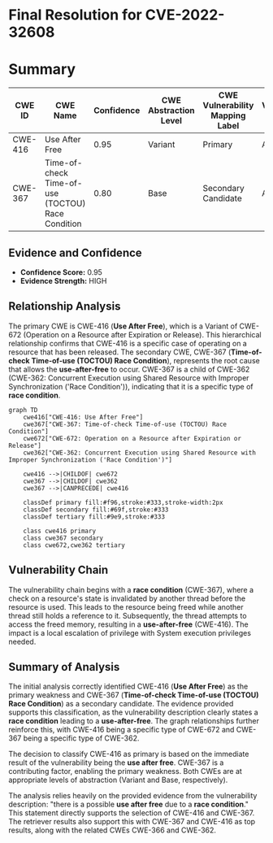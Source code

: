 # Final Resolution for CVE-2022-32608

# Summary
| CWE ID | CWE Name | Confidence | CWE Abstraction Level | CWE Vulnerability Mapping Label | CWE-Vulnerability Mapping Notes |
|---|---|---|---|---|---|
| CWE-416 | Use After Free | 0.95 | Variant | Primary | Allowed | Caused by accessing memory after it has been freed. The most effective mitigation is using languages with automatic memory management. |
| CWE-367 | Time-of-check Time-of-use (TOCTOU) Race Condition | 0.80 | Base | Secondary Candidate | Allowed | The **race condition** enables the **use after free** by allowing a resource to be freed between a check and use. Careful design to avoid unnecessary checks before using shared resources is crucial. Also consider CWE-362 (CWE-362: Concurrent Execution using Shared Resource with Improper Synchronization ('Race Condition')) as a more general alternative. |

## Evidence and Confidence

*   **Confidence Score:** 0.95
*   **Evidence Strength:** HIGH

## Relationship Analysis
The primary CWE is CWE-416 (**Use After Free**), which is a Variant of CWE-672 (Operation on a Resource after Expiration or Release). This hierarchical relationship confirms that CWE-416 is a specific case of operating on a resource that has been released. The secondary CWE, CWE-367 (**Time-of-check Time-of-use (TOCTOU) Race Condition**), represents the root cause that allows the **use-after-free** to occur. CWE-367 is a child of CWE-362 (CWE-362: Concurrent Execution using Shared Resource with Improper Synchronization ('Race Condition')), indicating that it is a specific type of **race condition**.

```mermaid
graph TD
    cwe416["CWE-416: Use After Free"]
    cwe367["CWE-367: Time-of-check Time-of-use (TOCTOU) Race Condition"]
    cwe672["CWE-672: Operation on a Resource after Expiration or Release"]
    cwe362["CWE-362: Concurrent Execution using Shared Resource with Improper Synchronization ('Race Condition')"]

    cwe416 -->|CHILDOF| cwe672
    cwe367 -->|CHILDOF| cwe362
    cwe367 -->|CANPRECEDE| cwe416

    classDef primary fill:#f96,stroke:#333,stroke-width:2px
    classDef secondary fill:#69f,stroke:#333
    classDef tertiary fill:#9e9,stroke:#333

    class cwe416 primary
    class cwe367 secondary
    class cwe672,cwe362 tertiary
```

## Vulnerability Chain
The vulnerability chain begins with a **race condition** (CWE-367), where a check on a resource's state is invalidated by another thread before the resource is used. This leads to the resource being freed while another thread still holds a reference to it. Subsequently, the thread attempts to access the freed memory, resulting in a **use-after-free** (CWE-416). The impact is a local escalation of privilege with System execution privileges needed.

## Summary of Analysis
The initial analysis correctly identified CWE-416 (**Use After Free**) as the primary weakness and CWE-367 (**Time-of-check Time-of-use (TOCTOU) Race Condition**) as a secondary candidate. The evidence provided supports this classification, as the vulnerability description clearly states a **race condition** leading to a **use-after-free**. The graph relationships further reinforce this, with CWE-416 being a specific type of CWE-672 and CWE-367 being a specific type of CWE-362.

The decision to classify CWE-416 as primary is based on the immediate result of the vulnerability being the **use after free**. CWE-367 is a contributing factor, enabling the primary weakness. Both CWEs are at appropriate levels of abstraction (Variant and Base, respectively).

The analysis relies heavily on the provided evidence from the vulnerability description: "there is a possible **use after free** due to a **race condition**." This statement directly supports the selection of CWE-416 and CWE-367. The retriever results also support this with CWE-367 and CWE-416 as top results, along with the related CWEs CWE-366 and CWE-362.